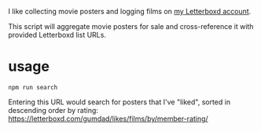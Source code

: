 I like collecting movie posters and logging films on [my Letterboxd account](https://letterboxd.com/gumdad/).

This script will aggregate movie posters for sale and cross-reference it with provided Letterboxd list URLs.

# usage
`npm run search`

Entering this URL would search for posters that I've "liked", sorted in descending order by rating:
https://letterboxd.com/gumdad/likes/films/by/member-rating/